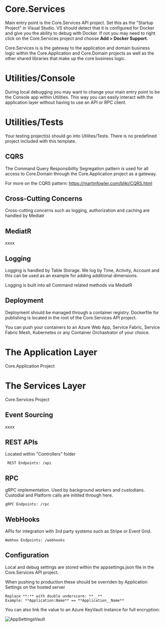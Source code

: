 # Core.Services
Main entry point is the Core.Services API project. Set this as the "Startup Project" in Visual Studio. VS should detect that it is configured for Docker and give you the ability to debug with Docker. If not you may need to right click on the Core.Services project and choose **Add > Docker Support**.

Core.Services is is the gateway to the application and domain business logic within the Core.Application and Core.Domain projects as well as the other shared libraries that make up the core business logic.

# Utilities/Console
During local debugging you may want to change your main entry point to be the Console app within Utilities. This way you can easily interact with the application layer without having to use an API or RPC client.

# Utilities/Tests
Your testing project(s) should go into Utilites/Tests. There is no predefined project included with this template.


## CQRS
The Command Query Responsibility Segregation pattern is used for all access to Core.Domain through the Core.Application project as a gateway.

For more on the CQRS pattern: https://martinfowler.com/bliki/CQRS.html

## Cross-Cutting Concerns
Cross-cutting concerns such as logging, authorization and caching are handled by Mediatr

## MediatR
xxxx

## Logging
Logging is handled by Table Storage. We log by Time, Activity, Account and this can be used as an example for adding additional dimensions.

Logging is built into all Command related methods via MediatR

## Deployment
Deployment should be managed through a container registry. Dockerfile for publishing is located in the root of the Core.Services API project.

You can push your containers to an Azure Web App, Service Fabric, Service Fabric Mesh, Kubernetes or any Container Orchastrator of your choice.

 # The Application Layer
 Core.Application Project
 
 # The Services Layer
 Core.Services Project
 
 ## Event Sourcing
xxxx



 ## REST APIs
 Located within "Controllers" folder
 
     REST Endpoints: /api
 
 ## RPC
gRPC implementation. Used by background workers and custodians. Custodial and Platform calls are initited through here.

    gRPC Endpoints: /rpc

## WebHooks
APIs for integration with 3rd party systems such as Stripe or Event Grid.

    Webhoo Endpoints: /webhooks

## Configuration
Local and debug settings are stored within the appsettings.json file in the Core.Services API project.

When pushing to production these should be overriden by Application Settings on the hosted server

    Replace **:** with double underscore: **__**
	Example: **Application:Name** == **Application__Name**

You can also link the value to an Azure KeyVault instance for full encryption:

![AppSettingsVault](https://github.com/INNVTV/NetCore-Clean-Architecture/blob/master/CoreServices/_docs/imgs/app-settings-vault.png)
